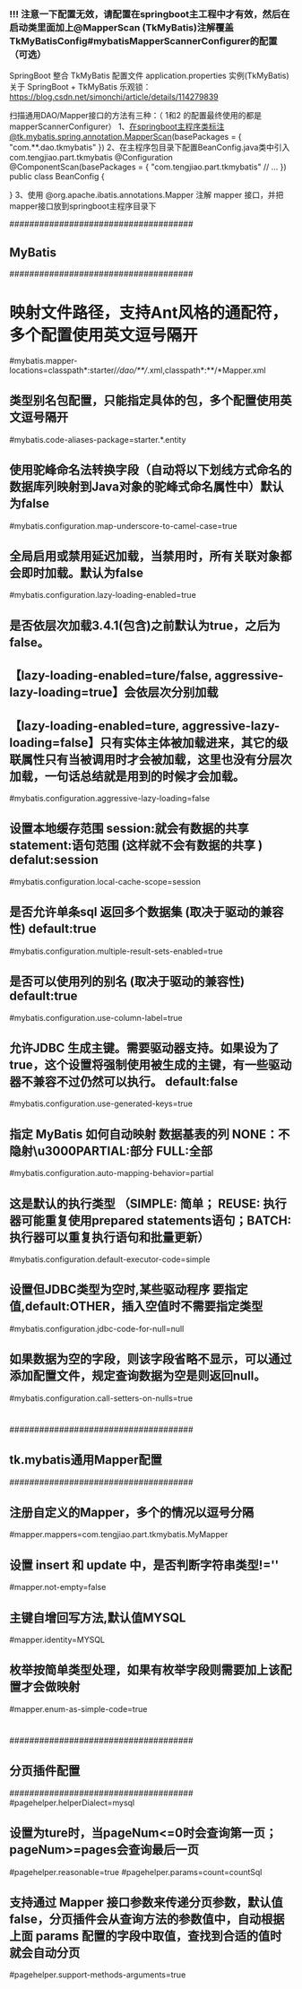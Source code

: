 ### !!! 注意一下配置无效，请配置在springboot主工程中才有效，然后在启动类里面加上@MapperScan (TkMyBatis)注解覆盖TkMyBatisConfig#mybatisMapperScannerConfigurer的配置（可选）
SpringBoot 整合 TkMyBatis 配置文件 application.properties 实例(TkMyBatis)
关于 SpringBoot + TkMyBatis 乐观锁：https://blog.csdn.net/simonchi/article/details/114279839

扫描通用DAO/Mapper接口的方法有三种：（ 1和2 的配置最终使用的都是 mapperScannerConfigurer）
1、在springboot主程序类标注@tk.mybatis.spring.annotation.MapperScan(basePackages = { "com.**.dao.tkmybatis" })
2、在主程序包目录下配置BeanConfig.java类中引入 com.tengjiao.part.tkmybatis
  @Configuration
  @ComponentScan(basePackages = {
          "com.tengjiao.part.tkmybatis"
          // ...
  })
  public class BeanConfig {
  
  }
3、使用 @org.apache.ibatis.annotations.Mapper 注解 mapper 接口，并把mapper接口放到springboot主程序目录下

#####################################
## MyBatis
#####################################
# 映射文件路径，支持Ant风格的通配符，多个配置使用英文逗号隔开
#mybatis.mapper-locations=classpath*:starter/*/dao/**/*.xml,classpath*:**/*Mapper.xml
## 类型别名包配置，只能指定具体的包，多个配置使用英文逗号隔开
#mybatis.code-aliases-package=starter.*.entity
## 使用驼峰命名法转换字段（自动将以下划线方式命名的数据库列映射到Java对象的驼峰式命名属性中）默认为false
#mybatis.configuration.map-underscore-to-camel-case=true
## 全局启用或禁用延迟加载，当禁用时，所有关联对象都会即时加载。默认为false
#mybatis.configuration.lazy-loading-enabled=true
## 是否依层次加载3.4.1(包含)之前默认为true，之后为false。
## 【lazy-loading-enabled=ture/false, aggressive-lazy-loading=true】会依层次分别加载
## 【lazy-loading-enabled=ture,       aggressive-lazy-loading=false】只有实体主体被加载进来，其它的级联属性只有当被调用时才会被加载，这里也没有分层次加载，一句话总结就是用到的时候才会加载。
#mybatis.configuration.aggressive-lazy-loading=false
## 设置本地缓存范围 session:就会有数据的共享  statement:语句范围 (这样就不会有数据的共享 ) defalut:session
#mybatis.configuration.local-cache-scope=session
## 是否允许单条sql 返回多个数据集  (取决于驱动的兼容性) default:true
#mybatis.configuration.multiple-result-sets-enabled=true
## 是否可以使用列的别名 (取决于驱动的兼容性) default:true
#mybatis.configuration.use-column-label=true
## 允许JDBC 生成主键。需要驱动器支持。如果设为了true，这个设置将强制使用被生成的主键，有一些驱动器不兼容不过仍然可以执行。  default:false
#mybatis.configuration.use-generated-keys=true
## 指定 MyBatis 如何自动映射 数据基表的列 NONE：不隐射\u3000PARTIAL:部分  FULL:全部
#mybatis.configuration.auto-mapping-behavior=partial
## 这是默认的执行类型  （SIMPLE: 简单； REUSE: 执行器可能重复使用prepared statements语句；BATCH: 执行器可以重复执行语句和批量更新）
#mybatis.configuration.default-executor-code=simple
## 设置但JDBC类型为空时,某些驱动程序 要指定值,default:OTHER，插入空值时不需要指定类型
#mybatis.configuration.jdbc-code-for-null=null
## 如果数据为空的字段，则该字段省略不显示，可以通过添加配置文件，规定查询数据为空是则返回null。
#mybatis.configuration.call-setters-on-nulls=true
#
#
#####################################
## tk.mybatis通用Mapper配置
#####################################
## 注册自定义的Mapper，多个的情况以逗号分隔
#mapper.mappers=com.tengjiao.part.tkmybatis.MyMapper
## 设置 insert 和 update 中，是否判断字符串类型!=''
#mapper.not-empty=false
## 主键自增回写方法,默认值MYSQL
#mapper.identity=MYSQL
## 枚举按简单类型处理，如果有枚举字段则需要加上该配置才会做映射
#mapper.enum-as-simple-code=true
#
#
#####################################
## 分页插件配置
#####################################
#pagehelper.helperDialect=mysql
## 设置为ture时，当pageNum<=0时会查询第一页；pageNum>=pages会查询最后一页
#pagehelper.reasonable=true
#pagehelper.params=count=countSql
## 支持通过 Mapper 接口参数来传递分页参数，默认值false，分页插件会从查询方法的参数值中，自动根据上面 params 配置的字段中取值，查找到合适的值时就会自动分页
#pagehelper.support-methods-arguments=true

